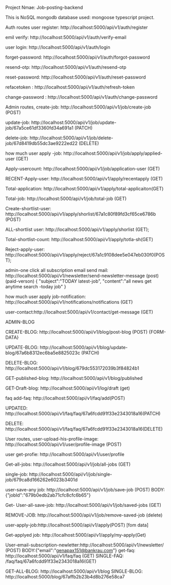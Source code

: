 Project Nmae: Job-posting-backend

This is NoSQL mongodb database used: mongoose typescript project.

Auth routes
user register: http://localhost:5000/api/v1/auth/register

emil verify: http://localhost:5000/api/v1/auth/verify-email

user login: http://localhost:5000/api/v1/auth/login

forget-password: http://localhost:5000/api/v1/auth/forgot-password

resend-otp: http://localhost:5000/api/v1/auth/resend-otp

reset-password: http://localhost:5000/api/v1/auth/reset-password

refacetoken   : http://localhost:5000/api/v1/auth/refresh-token

change-password   : http://localhost:5000/api/v1/auth/change-password



Admin routes,
create-job: http://localhost:5000/api/v1/job/create-job (POST)

update-job: http://localhost:5000/api/v1/job/update-job/67a5ce61df3360fd34a691a1 (PATCH)

delete-job: http://localhost:5000/api/v1/job/delete-job/67d8419db55dc3ae9222ed22 (DELETE)

how much user apply -job: http://localhost:5000/api/v1/job/apply/applied-user (GET)

Apply-usercount: http://localhost:5000/api/v1/job/application-user (GET)

RECENT-Apply-user: http://localhost:5000/api/v1/apply/recentapply (GET)

Total-application: http://localhost:5000/api/v1/apply/total-applicaiton(GET)

Total-job: http://localhost:5000/api/v1/job/total-job (GET)

Create-shortlist-user: http://localhost:5000/api/v1/apply/shorlist/67a1c80f89fd3cf65ce6786b (POST)

ALL-shortlist user: http://localhost:5000/api/v1/apply/shorlist (GET);

Total-shortlist-count: http://localhost:5000/api/v1/apply/totla-sh(GET)

Reject-apply-user: http://localhost:5000/api/v1/apply/reject/67a1c9108dee5e047eb030f0(POST);

admin-one click all subscription email send mail: http://localhost:5000/api/v1/newsletter/send-newsletter-message (post)(paid-verson) 
{
    "subject":"TODAY latest-job",
    "content":"all news get anytime search -today job"
}



how much user apply job-notification: http://localhost:5000/api/v1/notifications/notifications (GET)


user-contact:http://localhost:5000/api/v1/contact/get-message (GET)

ADMIN-BLOG

CREATE-BLOG: http://localhost:5000/api/v1/blog/post-blog (POST) {FORM-DATA}

UPDATE-BLOG: http://localhost:5000/api/v1/blog/update-blog/67a6b8312ec6ba5e8825023c (PATCH)

DELETE-BLOG: http://localhost:5000/api/v1/blog/679dc553172039b3f84824b1

GET-published-blog: http://localhost:5000/api/v1/blog/published

GET-Draft-blog: http://localhost:5000/api/v1/log/draft (get)

faq
add-faq: http://localhost:5000/api/v1/faq/add(POST)

UPDATED: http://localhost:5000/api/v1/faq/faq/67a6fcdd91f33e2343018a16(PATCH)

DELETE: http://localhost:5000/api/v1/faq/faq/67a6fcdd91f33e2343018a16(DELETE)




User routes,
user-upload-his-profile-image: http://localhost:5000/api/v1/user/profile-image (POST)

user get-profie: http://localhost:5000/api/v1/user/profile

Get-all-jobs: http://localhost:5000/api/v1/job/all-jobs (GET)

single-job: http://localhost:5000/api/v1/job/single-job/679ca8d166262e6023b3401d

user-save-any job: http://localhost:5000/api/v1/job/save-job (POST) BODY: {"jobId":"679b0edb2ab71cfc8cfc6b65"}

Get- User-all-save-job: http://localhost:5000/api/v1/job/saved-jobs (GET)

REMOVE-JOB: http://localhost:5000/api/v1/job/remove-saved-job (delete)

user-apply-job:http://localhost:5000/api/v1/apply(POST) [fom data]

Get-applyed job: http://localhost:5000/api/v1/apply/my-apply(Get)


User-email-subscription-newletter:http://localhost:5000/api/v1/newsletter/ (POST) BODY:{"email":"genapax151@bankrau.com"}
get-faq: http://localhost:5000/api/v1/faq/faq (GET)
SINGLE-FAQ: /faq/faq/67a6fcdd91f33e2343018a16(GET)

GET-ALL-BLOG: http://localhost:5000/api/v1/blog
SINGLE-BLOG: http://localhost:5000/blog/67affb2b23b4d8b276e58ca7

